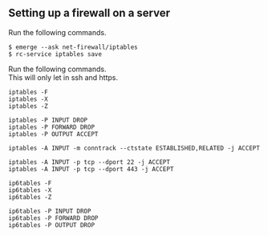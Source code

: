 Setting up a firewall on a server
---------------------------------
Run the following commands.

    $ emerge --ask net-firewall/iptables
    $ rc-service iptables save

Run the following commands.  
This will only let in ssh and https.

    iptables -F
    iptables -X
    iptables -Z

    iptables -P INPUT DROP
    iptables -P FORWARD DROP
    iptables -P OUTPUT ACCEPT

    iptables -A INPUT -m conntrack --ctstate ESTABLISHED,RELATED -j ACCEPT

    iptables -A INPUT -p tcp --dport 22 -j ACCEPT
    iptables -A INPUT -p tcp --dport 443 -j ACCEPT

    ip6tables -F
    ip6tables -X
    ip6tables -Z

    ip6tables -P INPUT DROP
    ip6tables -P FORWARD DROP
    ip6tables -P OUTPUT DROP
